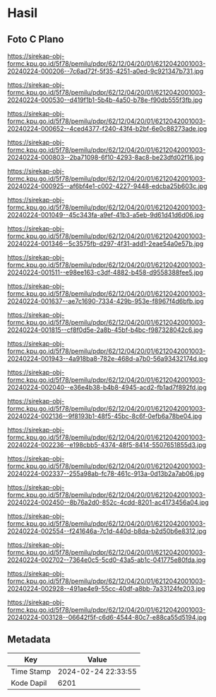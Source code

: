 # Hasil

## Foto C Plano

https://sirekap-obj-formc.kpu.go.id/5f78/pemilu/pdpr/62/12/04/20/01/6212042001003-20240224-000206--7c6ad72f-5f35-4251-a0ed-9c921347b731.jpg

https://sirekap-obj-formc.kpu.go.id/5f78/pemilu/pdpr/62/12/04/20/01/6212042001003-20240224-000530--d419f1b1-5b4b-4a50-b78e-f90db555f3fb.jpg

https://sirekap-obj-formc.kpu.go.id/5f78/pemilu/pdpr/62/12/04/20/01/6212042001003-20240224-000652--4ced4377-f240-43f4-b2bf-6e0c88273ade.jpg

https://sirekap-obj-formc.kpu.go.id/5f78/pemilu/pdpr/62/12/04/20/01/6212042001003-20240224-000803--2ba71098-6f10-4293-8ac8-be23dfd02f16.jpg

https://sirekap-obj-formc.kpu.go.id/5f78/pemilu/pdpr/62/12/04/20/01/6212042001003-20240224-000925--af6bf4e1-c002-4227-9448-edcba25b603c.jpg

https://sirekap-obj-formc.kpu.go.id/5f78/pemilu/pdpr/62/12/04/20/01/6212042001003-20240224-001049--45c343fa-a9ef-41b3-a5eb-9d61d41d6d06.jpg

https://sirekap-obj-formc.kpu.go.id/5f78/pemilu/pdpr/62/12/04/20/01/6212042001003-20240224-001346--5c3575fb-d297-4f31-add1-2eae54a0e57b.jpg

https://sirekap-obj-formc.kpu.go.id/5f78/pemilu/pdpr/62/12/04/20/01/6212042001003-20240224-001511--e98ee163-c3df-4882-b458-d9558388fee5.jpg

https://sirekap-obj-formc.kpu.go.id/5f78/pemilu/pdpr/62/12/04/20/01/6212042001003-20240224-001637--ae7c1690-7334-429b-953e-f8967f4d6bfb.jpg

https://sirekap-obj-formc.kpu.go.id/5f78/pemilu/pdpr/62/12/04/20/01/6212042001003-20240224-001815--cf8f0d5e-2a8b-45bf-b4bc-f987328042c6.jpg

https://sirekap-obj-formc.kpu.go.id/5f78/pemilu/pdpr/62/12/04/20/01/6212042001003-20240224-001943--4a918ba8-782e-468d-a7b0-56a93432174d.jpg

https://sirekap-obj-formc.kpu.go.id/5f78/pemilu/pdpr/62/12/04/20/01/6212042001003-20240224-002040--e36e4b38-b4b8-4945-acd2-fb1ad7f892fd.jpg

https://sirekap-obj-formc.kpu.go.id/5f78/pemilu/pdpr/62/12/04/20/01/6212042001003-20240224-002136--9f8193b1-48f5-45bc-8c6f-0efb6a78be04.jpg

https://sirekap-obj-formc.kpu.go.id/5f78/pemilu/pdpr/62/12/04/20/01/6212042001003-20240224-002236--e198cbb5-4374-48f5-8414-5507651855d3.jpg

https://sirekap-obj-formc.kpu.go.id/5f78/pemilu/pdpr/62/12/04/20/01/6212042001003-20240224-002337--255a98ab-fc78-461c-913a-0d13b2a7ab06.jpg

https://sirekap-obj-formc.kpu.go.id/5f78/pemilu/pdpr/62/12/04/20/01/6212042001003-20240224-002450--8b76a2d0-852c-4cdd-8201-ac4173456a04.jpg

https://sirekap-obj-formc.kpu.go.id/5f78/pemilu/pdpr/62/12/04/20/01/6212042001003-20240224-002554--f241646a-7c1d-440d-b8da-b2d50b6e8312.jpg

https://sirekap-obj-formc.kpu.go.id/5f78/pemilu/pdpr/62/12/04/20/01/6212042001003-20240224-002702--7364e0c5-5cd0-43a5-ab1c-041775e80fda.jpg

https://sirekap-obj-formc.kpu.go.id/5f78/pemilu/pdpr/62/12/04/20/01/6212042001003-20240224-002928--491ae4e9-55cc-40df-a8bb-7a33124fe203.jpg

https://sirekap-obj-formc.kpu.go.id/5f78/pemilu/pdpr/62/12/04/20/01/6212042001003-20240224-003128--06642f5f-c6d6-4544-80c7-e88ca55d5194.jpg


## Metadata

| Key        | Value               |
| ---------- | ------------------- |
| Time Stamp | 2024-02-24 22:33:55 |
| Kode Dapil | 6201                |



